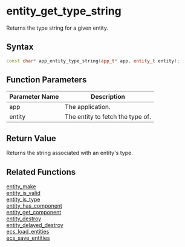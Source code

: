 # entity_get_type_string

Returns the type string for a given entity.

## Syntax

```cpp
const char* app_entity_type_string(app_t* app, entity_t entity);
```

## Function Parameters

Parameter Name | Description
--- | ---
app | The application.
entity | The entity to fetch the type of.

## Return Value

Returns the string associated with an entity's type.

## Related Functions

[entity_make](https://github.com/RandyGaul/cute_framework/blob/master/doc/ecs/entity_make.md)  
[entity_is_valid](https://github.com/RandyGaul/cute_framework/blob/master/doc/ecs/entity_is_valid.md)  
[entity_is_type](https://github.com/RandyGaul/cute_framework/blob/master/doc/ecs/entity_is_type.md)  
[entity_has_component](https://github.com/RandyGaul/cute_framework/blob/master/doc/ecs/entity_has_component.md)  
[entity_get_component](https://github.com/RandyGaul/cute_framework/blob/master/doc/ecs/entity_get_component.md)  
[entity_destroy](https://github.com/RandyGaul/cute_framework/blob/master/doc/ecs/entity_destroy.md)  
[entity_delayed_destroy](https://github.com/RandyGaul/cute_framework/blob/master/doc/ecs/entity_delayed_destroy.md)  
[ecs_load_entities](https://github.com/RandyGaul/cute_framework/blob/master/doc/ecs/ecs_load_entities.md)  
[ecs_save_entities](https://github.com/RandyGaul/cute_framework/blob/master/doc/ecs/ecs_save_entities.md)  
